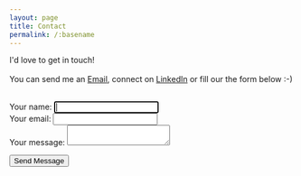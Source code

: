 ```yaml
---
layout: page
title: Contact
permalink: /:basename
---
```


I'd love to get in touch!
<br />
<br />
You can send me an <a href="mailto:alirana@engineer.com">Email</a>, connect on <a href="https://www.linkedin.com/in/ranaalisaeed/">LinkedIn</a> or fill our the form below :-)
<br />
<br />

<div class="contact-page-wrapper">

<form action="https://formspree.io/f/manowqgw" method="POST" aria-label="Contact Form">
  <div class="form-group">
    <label for="name">Your name:</label>
    <input id="name" name="name" type="text" required autofocus aria-required="true">
  </div>

  <div class="form-group">
    <label for="email">Your email:</label>
    <input id="email" name="_replyto" type="email" required aria-required="true">
  </div>

  <div class="form-group">
    <label for="message">Your message:</label>
    <textarea id="message" name="message" required aria-required="true"></textarea>
  </div>

  <!-- Hidden fields remain the same -->
  <input type="hidden" name="_subject" value="New message from your site">
  <input type="hidden" name="_next" value="{{ site.url }}/thank-you/?submitted=true">
  
  <button class="form-button" type="submit">Send Message</button>
</form>

</div>
